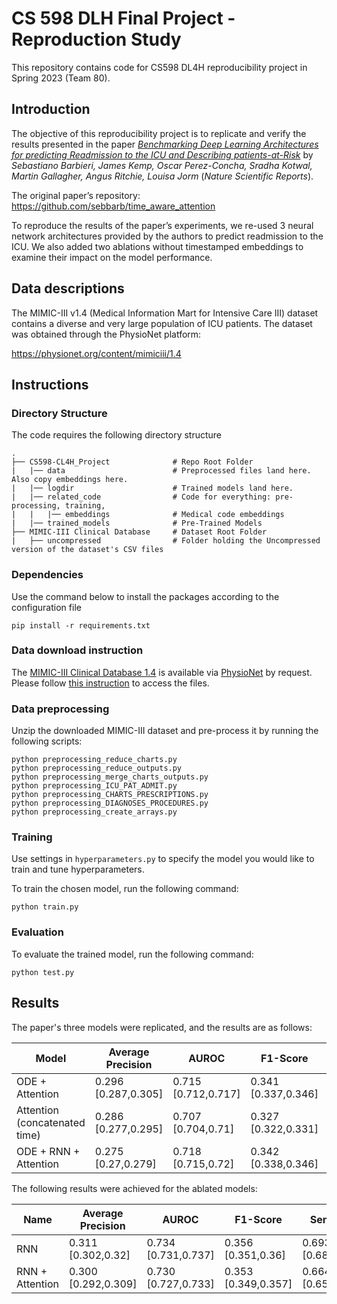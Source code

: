 # CS 598 DLH Final Project - Reproduction Study
This repository contains code for CS598 DL4H reproducibility project in Spring 2023 (Team 80).

## Introduction
The objective of this reproducibility project is to replicate and verify the results presented in the paper [_Benchmarking Deep Learning Architectures for predicting Readmission to the ICU and Describing patients-at-Risk_](https://www.nature.com/articles/s41598-020-58053-z)
by _Sebastiano Barbieri, James Kemp, Oscar Perez-Concha, Sradha Kotwal, Martin Gallagher, Angus Ritchie, Louisa Jorm_
(_Nature Scientific Reports_).

The original paper’s repository: https://github.com/sebbarb/time_aware_attention

To reproduce the results of the paper’s experiments, we re-used 
3 neural network architectures provided by the authors to predict readmission to the ICU. 
We also added two ablations without timestamped embeddings to examine their impact on the model performance.

## Data descriptions
The MIMIC-III v1.4 (Medical Information Mart for Intensive Care III) dataset contains a diverse and very large population of ICU
patients. The dataset was obtained through the PhysioNet platform:

https://physionet.org/content/mimiciii/1.4

## Instructions

### Directory Structure 

The code requires the following directory structure
```
.
├── CS598-CL4H_Project              # Repo Root Folder
|   |── data                        # Preprocessed files land here. Also copy embeddings here.
|   |── logdir                      # Trained models land here.
|   |── related_code                # Code for everything: pre-processing, training, 
|   |   |── embeddings              # Medical code embeddings
|   |── trained_models              # Pre-Trained Models
├── MIMIC-III Clinical Database     # Dataset Root Folder
|   ├── uncompressed                # Folder holding the Uncompressed version of the dataset's CSV files
```


### Dependencies
Use the command below to install the packages according to the configuration file
```
pip install -r requirements.txt
```

### Data download instruction
The [MIMIC-III Clinical Database 1.4](https://physionet.org/content/mimiciii/1.4/) is available via [PhysioNet](https://physionet.org/) by request.
Please follow [this instruction](https://physionet.org/content/mimiciii/1.4/#files) to access the files. 

### Data preprocessing
Unzip the downloaded MIMIC-III dataset and pre-process it by running the following scripts:

```
python preprocessing_reduce_charts.py
python preprocessing_reduce_outputs.py
python preprocessing_merge_charts_outputs.py
python preprocessing_ICU_PAT_ADMIT.py
python preprocessing_CHARTS_PRESCRIPTIONS.py
python preprocessing_DIAGNOSES_PROCEDURES.py
python preprocessing_create_arrays.py
```

### Training
Use settings in `hyperparameters.py` to specify the model you would like to train and tune hyperparameters.

To train the chosen model, run the following command:

```
python train.py
```

### Evaluation

To evaluate the trained model, run the following command:

```
python test.py
```

## Results

The paper's three models were replicated, and the results are as follows:


| Model                         | Average Precision    | AUROC                | F1-Score             | Sensitivity          | Specificity          |
|-------------------------------| ---------------------- | ---------------------- | ---------------------- | ---------------------- | ---------------------- |
| ODE + Attention               | 0.296 [0.287,0.305] | 0.715 [0.712,0.717] | 0.341 [0.337,0.346] | 0.643 [0.633,0.654] | 0.681 [0.671,0.691] |
| Attention (concatenated time) | 0.286 [0.277,0.295] | 0.707 [0.704,0.71] | 0.327 [0.322,0.331] | 0.724 [0.711,0.737] | 0.594 [0.581,0.606] |
| ODE + RNN + Attention         | 0.275 [0.27,0.279] | 0.718 [0.715,0.72] | 0.342 [0.338,0.346] | 0.707 [0.695,0.718] | 0.632 [0.62,0.644] |


The following results were achieved for the ablated models:

| Name                | Average Precision   | AUROC               | F1-Score             | Sensitivity          | Specificity         |
| --------------------- |---------------------|---------------------| ---------------------- | ---------------------- |---------------------|
| RNN | 0.311 [0.302,0.32]  | 0.734 [0.731,0.737] | 0.356 [0.351,0.36] | 0.693 [0.685,0.701] | 0.680 [0.672,0.688] |
| RNN + Attention | 0.300 [0.292,0.309] | 0.730 [0.727,0.733] | 0.353 [0.349,0.357] | 0.664 [0.658,0.671] | 0.696 [0.691,0.702] |
